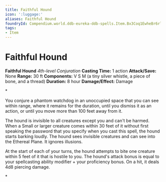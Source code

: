 ```yaml
---
title: Faithful Hound
icon: ':luggage:'
aliases: Faithful Hound
foundryId: Compendium.world.ddb-eureka-ddb-spells.Item.Bx3Coq1EwheBr6rl
tags:
- Item
---
```


# Faithful Hound

**Faithful Hound**
_4th-level Conjuration_
**Casting Time:** 1 action
**Attack/Save:** None
**Range:** 30 ft
**Components:** V S M (a tiny silver whistle, a piece of bone, and a thread)
**Duration:** 8 hour
**Damage/Effect:** Damage

*<p>You conjure a phantom watchdog in an unoccupied space that you can see within range, where it remains for the duration, until you dismiss it as an action, or until you move more than 100 feet away from it.

The hound is invisible to all creatures except you and can't be harmed. When a Small or larger creature comes within 30 feet of it without first speaking the password that you specify when you cast this spell, the hound starts barking loudly. The hound sees invisible creatures and can see into the Ethereal Plane. It ignores illusions.

At the start of each of your turns, the hound attempts to bite one creature within 5 feet of it that is hostile to you. The hound's attack bonus is equal to your spellcasting ability modifier + your proficiency bonus. On a hit, it deals 4d8 piercing damage.</p>*